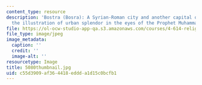 ```yaml
---
content_type: resource
description: 'Bostra (Bosra): A Syrian-Roman city and another capital of the Ghassanids;
  the illustration of urban splendor in the eyes of the Prophet Muhammad.'
file: https://ol-ocw-studio-app-qa.s3.amazonaws.com/courses/4-614-religious-architecture-and-islamic-cultures-fall-2002/c55d3909af364418eddda1d15c0bcfb1_5080thumbnail.jpg
file_type: image/jpeg
image_metadata:
  caption: ''
  credit: ''
  image-alt: ''
resourcetype: Image
title: 5080thumbnail.jpg
uid: c55d3909-af36-4418-eddd-a1d15c0bcfb1
---
```

